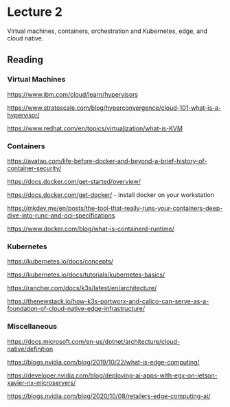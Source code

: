 # Lecture 2
Virtual machines, containers, orchestration and Kubernetes, edge, and cloud native.

## Reading

### Virtual Machines

https://www.ibm.com/cloud/learn/hypervisors

https://www.stratoscale.com/blog/hyperconvergence/cloud-101-what-is-a-hypervisor/

https://www.redhat.com/en/topics/virtualization/what-is-KVM


### Containers

https://avatao.com/life-before-docker-and-beyond-a-brief-history-of-container-security/

https://docs.docker.com/get-started/overview/

https://docs.docker.com/get-docker/ - install docker on your workstation

https://mkdev.me/en/posts/the-tool-that-really-runs-your-containers-deep-dive-into-runc-and-oci-specifications

https://www.docker.com/blog/what-is-containerd-runtime/


### Kubernetes

https://kubernetes.io/docs/concepts/

https://kubernetes.io/docs/tutorials/kubernetes-basics/

https://rancher.com/docs/k3s/latest/en/architecture/

https://thenewstack.io/how-k3s-portworx-and-calico-can-serve-as-a-foundation-of-cloud-native-edge-infrastructure/

### Miscellaneous

https://docs.microsoft.com/en-us/dotnet/architecture/cloud-native/definition

https://blogs.nvidia.com/blog/2019/10/22/what-is-edge-computing/

https://developer.nvidia.com/blog/deploying-ai-apps-with-egx-on-jetson-xavier-nx-microservers/

https://blogs.nvidia.com/blog/2020/10/08/retailers-edge-computing-ai/


